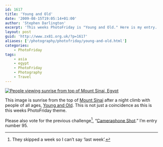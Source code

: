 ```yaml
---
id: 1617
title: 'Young and Old'
date: '2009-08-15T19:05:14+01:00'
author: 'Stephen Darlington'
excerpt: 'This weeks PhotoFriday is "Young and Old." Here is my entry.'
layout: post
guid: 'http://www.zx81.org.uk/?p=1617'
aliases: ['/photography/photofriday/young-and-old.html']
categories:
    - PhotoFriday
tags:
    - asia
    - egypt
    - PhotoFriday
    - Photography
    - Travel
---
```


[![People viewing sunrise from top of Mount Sinai, Egypt](https://i0.wp.com/farm6.staticflickr.com/5478/10817489046_31ba33ac04.jpg?resize=500%2C333)](http://www.flickr.com/photos/stephendarlington/10817489046/ "People viewing sunrise from top of Mount Sinai, Egypt by stephendarlington, on Flickr")

This image is sunrise from the top of [Mount Sinai](/travel/egypt-mount-sinai.html) after a night climb with people of all ages, [Young and Old](http://www.photofriday.com/archives/challenge/000902.php). This is not just a coincidence as this is this weeks PhotoFriday theme.

Please also vote for the previous challenge[^1], “[Cameraphone Shot](http://www.photofriday.com/linkviewer.php?id=899).” I’m entry number 95.
[^1]: They skipped a week so I can’t say ‘last week’.

